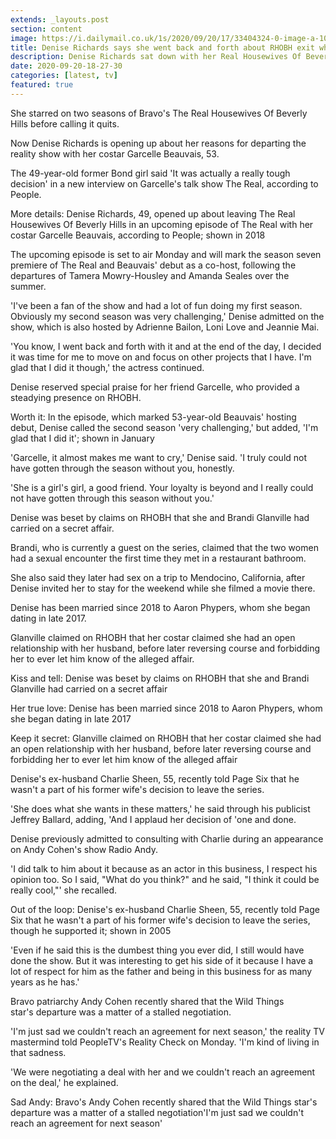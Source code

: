 ```yaml
---
extends: _layouts.post
section: content
image: https://i.dailymail.co.uk/1s/2020/09/20/17/33404324-0-image-a-10_1600620427471.jpg 
title: Denise Richards says she went back and forth about RHOBH exit while talking to Garcelle Beauvais 
description: Denise Richards sat down with her Real Housewives Of Beverly Hills costar Garcelle Beauvais on her talk show The Real to discuss her reasons for leaving the reality series after two seasons. 
date: 2020-09-20-18-27-30 
categories: [latest, tv] 
featured: true 
--- 
```

She starred on two seasons of Bravo's The Real Housewives Of Beverly Hills before calling it quits.

Now Denise Richards is opening up about her reasons for departing the reality show with her costar Garcelle Beauvais, 53.

The 49-year-old former Bond girl said 'It was actually a really tough decision' in a new interview on Garcelle's talk show The Real, according to People.

More details: Denise Richards, 49, opened up about leaving The Real Housewives Of Beverly Hills in an upcoming episode of The Real with her costar Garcelle Beauvais, according to People; shown in 2018

The upcoming episode is set to air Monday and will mark the season seven premiere of The Real and Beauvais' debut as a co-host, following the departures of Tamera Mowry-Housley and Amanda Seales over the summer.

'I've been a fan of the show and had a lot of fun doing my first season. Obviously my second season was very challenging,' Denise admitted on the show, which is also hosted by Adrienne Bailon, Loni Love and Jeannie Mai.

'You know, I went back and forth with it and at the end of the day, I decided it was time for me to move on and focus on other projects that I have. I'm glad that I did it though,' the actress continued.

Denise reserved special praise for her friend Garcelle, who provided a steadying presence on RHOBH. 

Worth it: In the episode, which marked 53-year-old Beauvais' hosting debut, Denise called the second season 'very challenging,' but added, 'I'm glad that I did it'; shown in January

'Garcelle, it almost makes me want to cry,' Denise said. 'I truly could not have gotten through the season without you, honestly. 

'She is a girl's girl, a good friend. Your loyalty is beyond and I really could not have gotten through this season without you.'

Denise was beset by claims on RHOBH that she and Brandi Glanville had carried on a secret affair.

Brandi, who is currently a guest on the series, claimed that the two women had a sexual encounter the first time they met in a restaurant bathroom.

She also said they later had sex on a trip to Mendocino, California, after Denise invited her to stay for the weekend while she filmed a movie there. 

Denise has been married since 2018 to Aaron Phypers, whom she began dating in late 2017.

Glanville claimed on RHOBH that her costar claimed she had an open relationship with her husband, before later reversing course and forbidding her to ever let him know of the alleged affair. 

Kiss and tell: Denise was beset by claims on RHOBH that she and Brandi Glanville had carried on a secret affair

Her true love: Denise has been married since 2018 to Aaron Phypers, whom she began dating in late 2017

Keep it secret: Glanville claimed on RHOBH that her costar claimed she had an open relationship with her husband, before later reversing course and forbidding her to ever let him know of the alleged affair 

Denise's ex-husband Charlie Sheen, 55, recently told Page Six that he wasn't a part of his former wife's decision to leave the series.

'She does what she wants in these matters,' he said through his publicist Jeffrey Ballard, adding, 'And I applaud her decision of 'one and done.

Denise previously admitted to consulting with Charlie during an appearance on Andy Cohen's show Radio Andy. 

'I did talk to him about it because as an actor in this business, I respect his opinion too. So I said, "What do you think?" and he said, "I think it could be really cool,"' she recalled. 

Out of the loop: Denise's ex-husband Charlie Sheen, 55, recently told Page Six that he wasn't a part of his former wife's decision to leave the series, though he supported it; shown in 2005 

'Even if he said this is the dumbest thing you ever did, I still would have done the show. But it was interesting to get his side of it because I have a lot of respect for him as the father and being in this business for as many years as he has.' 

Bravo patriarchy Andy Cohen recently shared that the Wild Things star's departure was a matter of a stalled negotiation.

'I'm just sad we couldn't reach an agreement for next season,' the reality TV mastermind told PeopleTV's Reality Check on Monday. 'I'm kind of living in that sadness. 

'We were negotiating a deal with her and we couldn't reach an agreement on the deal,' he explained. 

Sad Andy: Bravo's Andy Cohen recently shared that the Wild Things star's departure was a matter of a stalled negotiation'I'm just sad we couldn't reach an agreement for next season'

